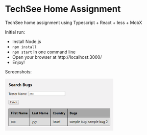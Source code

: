 # TechSee Home Assignment

TechSee home assignment using Typescript + React + less + MobX

Initial run:

* Install Node.js
* `npm install`
* `npm start` In one command line
* Open your browser at http://localhost:3000/
* Enjoy!

Screenshots:
<div style="display:flex;align-items:center">
  <img src="src/images/found1.PNG" width="70%">
</div>
